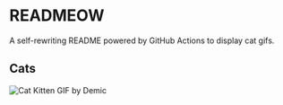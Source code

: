 # READMEOW

A self-rewriting README powered by GitHub Actions to display cat gifs.

## Cats

![Cat Kitten GIF by Demic](https://media4.giphy.com/media/3oriO0OEd9QIDdllqo/200.gif?cid=9acd02dafhp3hebg8ocnmj8bxev0ky0hv9nrknj0oz4url9f&ep=v1_gifs_search&rid=200.gif&ct=g)
